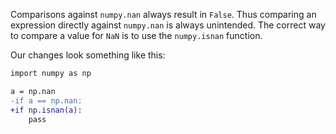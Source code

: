Comparisons against `numpy.nan` always result in `False`. Thus comparing an expression directly against `numpy.nan` is always unintended. The correct way to compare a value for `NaN` is to use the `numpy.isnan` function.

Our changes look something like this:

```diff
import numpy as np

a = np.nan
-if a == np.nan:
+if np.isnan(a):
    pass
```
